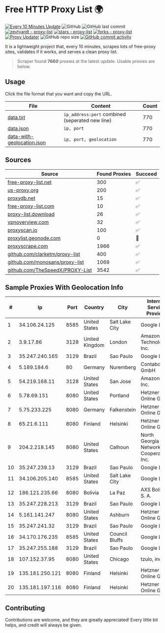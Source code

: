 
# Free HTTP Proxy List 🌍

[![Every 10 Minutes Update](https://github.com/mertguvencli/http-proxy-list/actions/workflows/main.yml/badge.svg?branch=main)](https://github.com/mertguvencli/http-proxy-list/actions/workflows/main.yml)
![GitHub](https://img.shields.io/github/license/mertguvencli/http-proxy-list)
![GitHub last commit](https://img.shields.io/github/last-commit/mertguvencli/http-proxy-list)
[![zevtyardt - proxy-list](https://img.shields.io/static/v1?label=zevtyardt&message=proxy-list&color=blue&logo=github)](https://github.com/zevtyardt/proxy-list "Go to GitHub repo")
[![stars - proxy-list](https://img.shields.io/github/stars/zevtyardt/proxy-list?style=social)](https://github.com/zevtyardt/proxy-list)
[![forks - proxy-list](https://img.shields.io/github/forks/zevtyardt/proxy-list?style=social)](https://github.com/zevtyardt/proxy-list)
[![Proxy Updater](https://github.com/zevtyardt/proxy-list/workflows/Proxy%20Updater/badge.svg)](https://github.com/zevtyardt/proxy-list/actions?query=workflow:"Proxy+Updater")
![GitHub repo size](https://img.shields.io/github/repo-size/zevtyardt/proxy-list)
[![GitHub commit activity](https://img.shields.io/github/commit-activity/m/zevtyardt/proxy-list?logo=commits)](https://github.com/zevtyardt/proxy-list/commits/main)

It is a lightweight project that, every 10 minutes, scrapes lots of free-proxy sites, validates if it works, and serves a clean proxy list.

> Scraper found **7660** proxies at the latest update. Usable proxies are below.

## Usage

Click the file format that you want and copy the URL.

|File|Content|Count|
|----|-------|-----|
|[data.txt](https://raw.githubusercontent.com/mertguvencli/http-proxy-list/main/proxy-list/data.txt)|`ip_address:port` combined (seperated new line)|770|
|[data.json](https://raw.githubusercontent.com/mertguvencli/http-proxy-list/main/proxy-list/data.json)|`ip, port`|770|
|[data-with-geolocation.json](https://raw.githubusercontent.com/mertguvencli/http-proxy-list/main/proxy-list/data-with-geolocation.json)|`ip, port, geolocation`|770|

## Sources

|Source|Found Proxies|Succeed|
|------|-------------|-------|
|[free-proxy-list.net](https://free-proxy-list.net)|300|✅|
|[us-proxy.org](https://www.us-proxy.org)|200|✅|
|[proxydb.net](http://proxydb.net)|15|✅|
|[free-proxy-list.com](https://free-proxy-list.com/?page=&port=&type%5B%5D=http&type%5B%5D=https&up_time=0&search=Search)|10|✅|
|[proxy-list.download](https://www.proxy-list.download/HTTP)|26|✅|
|[vpnoverview.com](https://vpnoverview.com/privacy/anonymous-browsing/free-proxy-servers)|32|✅|
|[proxyscan.io](https://www.proxyscan.io)|100|✅|
|[proxylist.geonode.com](https://proxylist.geonode.com/api/proxy-list?limit=300&page=1&sort_by=lastChecked&sort_type=desc&protocols=http,https)|0|🚫|
|[proxyscrape.com](https://api.proxyscrape.com/v2/?request=displayproxies&protocol=http&timeout=10000&country=all&ssl=all&anonymity=all)|1966|✅|
|[github.com/clarketm/proxy-list](https://raw.githubusercontent.com/clarketm/proxy-list/master/proxy-list-raw.txt)|400|✅|
|[github.com/monosans/proxy-list](https://raw.githubusercontent.com/monosans/proxy-list/main/proxies/http.txt)|1069|✅|
|[github.com/TheSpeedX/PROXY-List](https://raw.githubusercontent.com/TheSpeedX/PROXY-List/master/http.txt)|3542|✅|


## Sample Proxies With Geolocation Info

|#|Ip|Port|Country|City|Internet Service Provider|
|-|--|----|-------|----|-------------------------|
|1|34.106.24.125|8585|United States|Salt Lake City|Google LLC|
|2|3.9.17.86|3128|United Kingdom|London|Amazon Technologies Inc.|
|3|35.247.240.165|3129|Brazil|Sao Paulo|Google LLC|
|4|5.189.184.6|80|Germany|Nuremberg|Contabo GmbH|
|5|54.219.168.11|3128|United States|San Jose|Amazon.com, Inc.|
|6|5.78.69.151|8080|United States|Portland|Hetzner Online GmbH|
|7|5.75.233.225|8080|Germany|Falkenstein|Hetzner Online GmbH|
|8|65.21.6.111|8080|Finland|Helsinki|Hetzner Online GmbH|
|9|204.2.218.145|8080|United States|Calhoun|North Georgia Network Cooperative, Inc.|
|10|35.247.239.13|3129|Brazil|Sao Paulo|Google LLC|
|11|34.106.205.140|8585|United States|Salt Lake City|Google LLC|
|12|186.121.235.66|8080|Bolivia|La Paz|AXS Bolivia S. A.|
|13|35.247.228.213|3129|Brazil|Sao Paulo|Google LLC|
|14|5.161.141.247|8080|United States|Ashburn|Hetzner Online GmbH|
|15|35.247.241.32|3129|Brazil|Sao Paulo|Google LLC|
|16|34.170.176.235|8585|United States|Council Bluffs|Google LLC|
|17|35.247.255.188|3129|Brazil|Sao Paulo|Google LLC|
|18|107.152.37.95|8080|United States|Chicago|tzulo, inc.|
|19|135.181.250.121|8080|Finland|Helsinki|Hetzner Online GmbH|
|20|135.181.197.116|8080|Finland|Helsinki|Hetzner Online GmbH|



## Contributing

Contributions are welcome, and they are greatly appreciated! Every
little bit helps, and credit will always be given.

